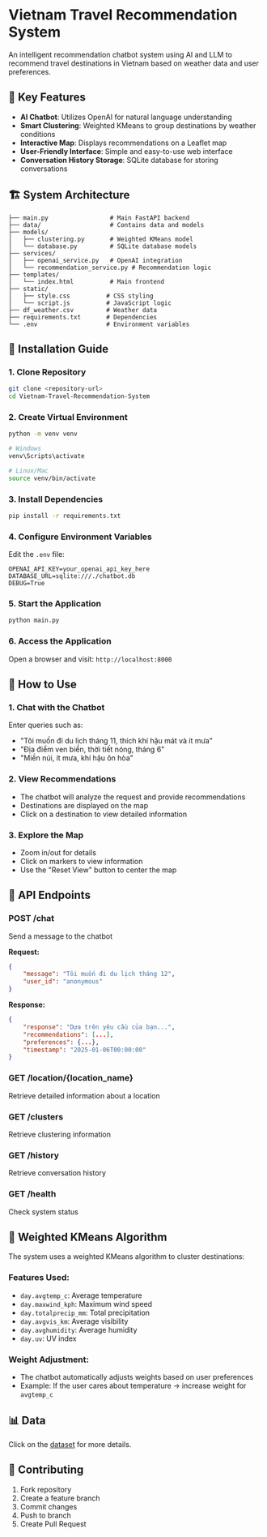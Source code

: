 # Vietnam Travel Recommendation System

An intelligent recommendation chatbot system using AI and LLM to recommend travel destinations in Vietnam based on weather data and user preferences.

## 🌟 Key Features

- **AI Chatbot**: Utilizes OpenAI for natural language understanding
- **Smart Clustering**: Weighted KMeans to group destinations by weather conditions
- **Interactive Map**: Displays recommendations on a Leaflet map
- **User-Friendly Interface**: Simple and easy-to-use web interface
- **Conversation History Storage**: SQLite database for storing conversations
## 🏗️ System Architecture

```
├── main.py                 # Main FastAPI backend
├── data/                   # Contains data and models
├── models/
│   ├── clustering.py       # Weighted KMeans model
│   └── database.py         # SQLite database models
├── services/
│   ├── openai_service.py   # OpenAI integration
│   └── recommendation_service.py # Recommendation logic
├── templates/
│   └── index.html          # Main frontend
├── static/
│   ├── style.css          # CSS styling
│   └── script.js          # JavaScript logic
├── df_weather.csv         # Weather data
├── requirements.txt       # Dependencies
└── .env                   # Environment variables
```

## 🚀 Installation Guide

### 1. Clone Repository

```bash
git clone <repository-url>
cd Vietnam-Travel-Recommendation-System
```

### 2. Create Virtual Environment

```bash
python -m venv venv

# Windows
venv\Scripts\activate

# Linux/Mac
source venv/bin/activate
```

### 3. Install Dependencies

```bash
pip install -r requirements.txt
```

### 4. Configure Environment Variables

Edit the `.env` file:

```env
OPENAI_API_KEY=your_openai_api_key_here
DATABASE_URL=sqlite:///./chatbot.db
DEBUG=True
```

### 5. Start the Application

```bash
python main.py
```

### 6. Access the Application

Open a browser and visit: `http://localhost:8000`

## 🎯 How to Use

### 1. Chat with the Chatbot

Enter queries such as:
- "Tôi muốn đi du lịch tháng 11, thích khí hậu mát và ít mưa"
- "Địa điểm ven biển, thời tiết nóng, tháng 6"
- "Miền núi, ít mưa, khí hậu ôn hòa"

### 2. View Recommendations

- The chatbot will analyze the request and provide recommendations
- Destinations are displayed on the map
- Click on a destination to view detailed information

### 3. Explore the Map

- Zoom in/out for details
- Click on markers to view information
- Use the "Reset View" button to center the map

## 🔧 API Endpoints

### POST /chat
Send a message to the chatbot

**Request:**
```json
{
    "message": "Tôi muốn đi du lịch tháng 12",
    "user_id": "anonymous"
}
```

**Response:**
```json
{
    "response": "Dựa trên yêu cầu của bạn...",
    "recommendations": [...],
    "preferences": {...},
    "timestamp": "2025-01-06T00:00:00"
}
```

### GET /location/{location_name}
Retrieve detailed information about a location

### GET /clusters
Retrieve clustering information

### GET /history
Retrieve conversation history

### GET /health
Check system status

## 🧠 Weighted KMeans Algorithm

The system uses a weighted KMeans algorithm to cluster destinations:

### Features Used:
- `day.avgtemp_c`: Average temperature
- `day.maxwind_kph`: Maximum wind speed
- `day.totalprecip_mm`: Total precipitation
- `day.avgvis_km`: Average visibility
- `day.avghumidity`: Average humidity
- `day.uv`: UV index

### Weight Adjustment:
- The chatbot automatically adjusts weights based on user preferences
- Example: If the user cares about temperature → increase weight for `avgtemp_c`

## 📊 Data  

Click on the [dataset](https://www.kaggle.com/datasets/hoantainson/dataset-weather-vit-nam-trong-1-nm-li) for more details.

## 🤝 Contributing

1. Fork repository
2. Create a feature branch
3. Commit changes
4. Push to branch
5. Create Pull Request
